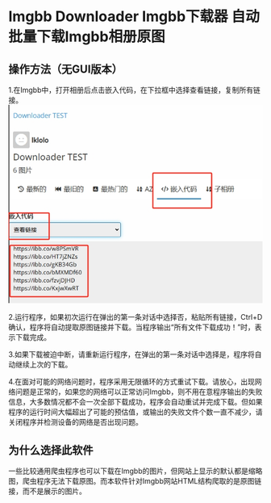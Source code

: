# Imgbb Downloader Imgbb下载器 自动批量下载Imgbb相册原图 #
## 操作方法（无GUI版本） ##
1.在Imgbb中，打开相册后点击嵌入代码，在下拉框中选择查看链接，复制所有链接。
![tip](tip.png)

2.运行程序，如果初次运行在弹出的第一条对话中选择否，粘贴所有链接，Ctrl+D确认，程序将自动提取原图链接并下载。当程序输出“所有文件下载成功！”时，表示下载完成。

3.如果下载被迫中断，请重新运行程序，在弹出的第一条对话中选择是，程序将自动继续上次的下载。

4.在面对可能的网络问题时，程序采用无限循环的方式重试下载。请放心，出现网络问题是正常的，如果您的网络可以正常访问Imgbb，则不用在意程序输出的失败信息，大多数情况都不会一次全部下载成功，程序会自动重试并完成下载。但如果程序的运行时间大幅超出了可能的预估值，或输出的失败文件个数一直不减少，请关闭程序并检测设备的网络是否出现问题。

## 为什么选择此软件 ##
一些比较通用爬虫程序也可以下载在Imgbb的图片，但网站上显示的默认都是缩略图，爬虫程序无法下载原图。而本软件针对Imgbb网站HTML结构爬取的是原图链接，而不是展示的图片。

